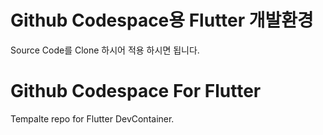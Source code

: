 # Github Codespace용 Flutter 개발환경
Source Code를 Clone 하시어 적용 하시면 됩니다.

# Github Codespace For Flutter
Tempalte repo for Flutter DevContainer.
